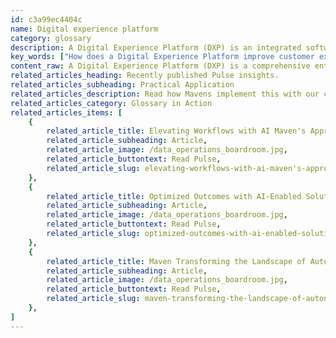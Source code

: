 ```yaml
---
id: c3a99ec4404c
name: Digital experience platform
category: glossary
description: A Digital Experience Platform (DXP) is an integrated software framework that enhances customer experience by unifying data across digital touchpoints and facilitating collaboration, efficiency, and regulatory compliance through advanced functionality and personalization.
key_words: ["How does a Digital Experience Platform improve customer experience", "What is the role of data in a Digital Experience Platform", "Why are Digital Experience Platforms important for corporate training", "Can a Digital Experience Platform enhance product development", "How does content collaboration work within Digital Experience Platforms", "What features are essential for a successful Digital Experience Platform", "How do Digital Experience Platforms manage digital content efficiently", "What is the significance of personalization in Digital Experience Platforms", "How do Digital Experience Platforms ensure regulatory compliance", "What are the benefits of using Digital Experience Platforms for website management."]
content_raw: A Digital Experience Platform (DXP) is a comprehensive enterprise software framework designed to connect with and captivate diverse audiences across a variety of digital touchpoints, enhancing the overall customer experience (CX). DXPs offer numerous strategic advantages that could accelerate your business growth. One of the main assets of a DXP is its ability to serve as a single verifiable source of data. Consolidating customer data from multiple networks and usage scenarios, a robust DXP paves the way for immense possibilities in areas like corporate training and product development. Collaboration is another key advantage of DXPs. They allow teams to identify content that resonates profoundly with audiences and cooperate with other teams to repurpose this content across numerous websites and pages. This encourages synergy and leads to much-improved efficiency. DXPs are renowned for their rich functionality. They incorporate a broad range of features such as content management, personalization, security, collaboration, workflow, analytics, optimization and more. These diverse functions allow for a streamlined, efficient way of managing digital experiences, enabling innovation at scale. Finally, we cannot ignore the regulatory compliance benefits a DXP can offer. Operating multiple pages and sites from a single repository, you can put robust permissioning measures in place, ensuring that regulatory compliance is straightforward and reliable. In sum, by unlocking broader functionalities and facilitating seamless collaboration and data integration, DXPs amplify productivity and offer a clear path to enhanced customer experience. When implemented by technology experts like Maven Technologies, the potential benefits to your business are limitless. See the change and unlock your productivity potential with our digital experience platform solutions.
related_articles_heading: Recently published Pulse insights.
related_articles_subheading: Practical Application
related_articles_description: Read how Mavens implement this with our clients.
related_articles_category: Glossary in Action
related_articles_items: [
	{
		related_article_title: Elevating Workflows with AI Maven's Approach,
		related_article_subheading: Article,
		related_article_image: /data_operations_boardroom.jpg,
		related_article_buttontext: Read Pulse,
		related_article_slug: elevating-workflows-with-ai-maven's-approach
	},
	{
		related_article_title: Optimized Outcomes with AI-Enabled Solutions,
		related_article_subheading: Article,
		related_article_image: /data_operations_boardroom.jpg,
		related_article_buttontext: Read Pulse,
		related_article_slug: optimized-outcomes-with-ai-enabled-solutions
	},
	{
		related_article_title: Maven Transforming the Landscape of Autonomous Vehicles,
		related_article_subheading: Article,
		related_article_image: /data_operations_boardroom.jpg,
		related_article_buttontext: Read Pulse,
		related_article_slug: maven-transforming-the-landscape-of-autonomous-vehicles
	},
]
---
```

